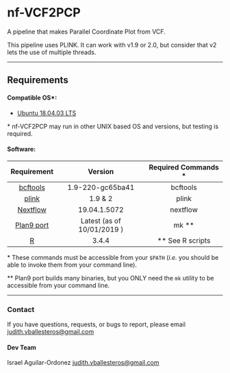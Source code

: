 # nf-VCF2PCP

A pipeline that makes Parallel Coordinate Plot from VCF.

This pipeline uses PLINK. It can work with v1.9 or 2.0, but consider that v2 lets the use of multiple threads.

---
## Requirements
#### Compatible OS*:
* [Ubuntu 18.04.03 LTS](http://releases.ubuntu.com/18.04/)

\* nf-VCF2PCP may run in other UNIX based OS and versions, but testing is required.

#### Software:
| Requirement | Version  | Required Commands * |
|:---------:|:--------:|:-------------------:|
| [bcftools](https://samtools.github.io/bcftools/) | 1.9-220-gc65ba41 | bcftools |
| [plink](https://www.cog-genomics.org/plink/2.0/) | 1.9 & 2 | plink |
| [Nextflow](https://www.nextflow.io/docs/latest/getstarted.html) | 19.04.1.5072 | nextflow |
| [Plan9 port](https://github.com/9fans/plan9port) | Latest (as of 10/01/2019 ) | mk \** |
| [R](https://www.r-project.org/) | 3.4.4 | ** See R scripts |

\* These commands must be accessible from your `$PATH` (*i.e.* you should be able to invoke them from your command line).  

\** Plan9 port builds many binaries, but you ONLY need the `mk` utility to be accessible from your command line.

---

### Contact
If you have questions, requests, or bugs to report, please email
<judith.vballesteros@gmail.com>

#### Dev Team
Israel Aguilar-Ordonez <judith.vballesteros@gmail.com>   